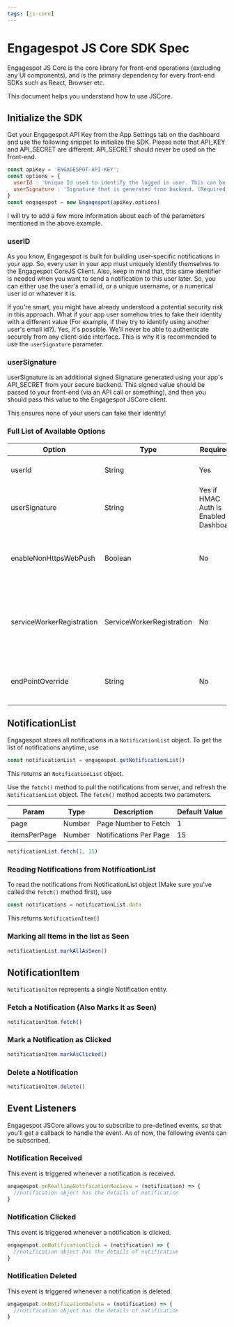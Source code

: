 ```yaml
---
tags: [js-core]
---
```


# Engagespot JS Core SDK Spec

Engagespot JS Core is the core library for front-end operations (excluding any UI components), and is the primary dependency for every front-end SDKs such as React, Browser etc.

This document helps you understand how to use JSCore.

## Initialize the SDK
Get your Engagespot API Key from the App Settings tab on the dashboard and use the following snippet to initialize the SDK.
Please note that API_KEY and API_SECRET are different. API_SECRET should never be used on the front-end.

```javascript
const apiKey = 'ENGAGESPOT-API-KEY';
const options = {
  userId : 'Unique Id used to identify the logged in user. This can be the user\'s email, username, numerical id or anything!',
  userSignature : 'Signature that is generated from backend. (Required only for apps that has signature verification turned on)',
}
const engagespot = new Engagespot(apiKey,options)
```

I will try to add a few more information about each of the parameters mentioned in the above example.

### userID
As you know, Engagespot is built for building user-specific notifications in your app. So, every user in your app must uniquely identify themselves to the Engagespot CoreJS Client. Also, keep in mind that, this same identifier is needed when you want to send a notification to this user later. So, you can either use the user's email id, or a unique username, or a numerical user id or whatever it is.

If you're smart, you might have already understood a potential security risk in this approach. What if your app user somehow tries to fake their identity with a different value (For example, if they try to identify using another user's email id?). Yes, it's possible. We'll never be able to authenticate securely from any client-side interface. This is why it is recommended to use the `userSignature` parameter.

### userSignature
userSignature is an additional signed Signature generated using your app's API_SECRET from your secure backend. This signed value should be passed to your front-end (via an API call or something), and then you should pass this value to the Engagespot JSCore client.

This ensures none of your users can fake their identity!

### Full List of Available Options

|   Option  | Type   | Required?   | Description | Example |
| -------- | ----   | ----------- | ----------- | ------- |
| userId   | String | Yes | Unique id to identify your app user | abcd@example.com |
| userSignature | String | Yes if HMAC Auth is Enabled in Dashboard | Added Security Signature | 4bJshlAop96gbrlGq2Cxlp= |
| enableNonHttpsWebPush | Boolean | No | Enable WebPush Notification for non HTTPS browsers | |
| serviceWorkerRegistration | ServiceWorkerRegistration | No | If your website already have a serviceWorker registered, just pass that variable | |
| endPointOverride | String | No | Can be used for internal testing, to ovveride API Base URL | https://localhost/api/v2 |


## NotificationList
Engagespot stores all notifications in a `NotificationList` object. 
To get the list of notifications anytime, use

```javascript
const notificationList = engagespot.getNotificationList()
```
This returns an `NotificationList` object.

Use the `fetch()` method to pull the notifications from server, and refresh the `NotificationList` object.
The `fetch()` method accepts two parameters.

| Param | Type | Description | Default Value |
| ----- | ---- | ----------- | ------------- |
| page  | Number | Page Number to Fetch | 1 |
| itemsPerPage | Number | Notifications Per Page | 15 |

```javascript
notificationList.fetch(1, 15)
```

### Reading Notifications from NotificationList
To read the notifications from NotificationList object (Make sure you've called the `fetch()` method first), use

```javascript
const notifications = notificationList.data
```
This returns `NotificationItem[]`

### Marking all Items in the list as Seen
```javascript
notificationList.markAllAsSeen()
```

## NotificationItem

`NotificationItem` represents a single Notification entity.

### Fetch a Notification (Also Marks it as Seen)

```javascript
notificationItem.fetch()
```

### Mark a Notification as Clicked

```javascript
notificationItem.markAsClicked()
```

### Delete a Notification

```javascript
notificationItem.delete()
```

## Event Listeners

Engagespot JSCore allows you to subscribe to pre-defined events, so that you'll get a callback to handle the event.
As of now, the following events can be subscribed.

### Notification Received
This event is triggered whenever a notification is received.

```javascript
engagespot.onRealtimeNotificationRecieve = (notification) => {
  //notification object has the details of notification
}
```

### Notification Clicked
This event is triggered whenever a notification is clicked.

```javascript
engagespot.onNotificationClick = (notification) => {
  //notification object has the details of notification
}
```

### Notification Deleted
This event is triggered whenever a notification is deleted.

```javascript
engagespot.onNotificationDelete = (notification) => {
  //notification object has the details of notification
}
```

